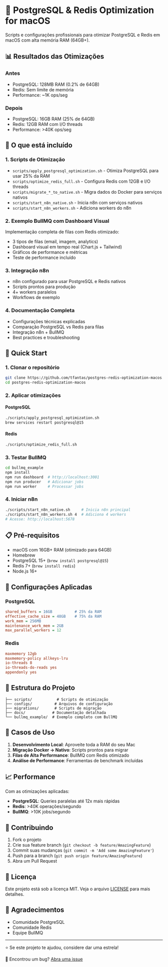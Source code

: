 # 🚀 PostgreSQL & Redis Optimization for macOS

Scripts e configurações profissionais para otimizar PostgreSQL e Redis em macOS com alta memória RAM (64GB+).

## 📊 Resultados das Otimizações

### Antes
- PostgreSQL: 128MB RAM (0.2% de 64GB)
- Redis: Sem limite de memória
- Performance: ~1K ops/seg

### Depois
- PostgreSQL: 16GB RAM (25% de 64GB)
- Redis: 12GB RAM com I/O threads
- Performance: >40K ops/seg

## 🎯 O que está incluído

### 1. Scripts de Otimização
- `scripts/apply_postgresql_optimization.sh` - Otimiza PostgreSQL para usar 25% da RAM
- `scripts/optimize_redis_full.sh` - Configura Redis com 12GB e I/O threads
- `scripts/migrate_*_to_native.sh` - Migra dados do Docker para serviços nativos
- `scripts/start_n8n_native.sh` - Inicia n8n com serviços nativos
- `scripts/start_n8n_workers.sh` - Adiciona workers do n8n

### 2. Exemplo BullMQ com Dashboard Visual
Implementação completa de filas com Redis otimizado:
- 3 tipos de filas (email, imagem, analytics)
- Dashboard visual em tempo real (Chart.js + Tailwind)
- Gráficos de performance e métricas
- Teste de performance incluído

### 3. Integração n8n
- n8n configurado para usar PostgreSQL e Redis nativos
- Scripts prontos para produção
- 4+ workers paralelos
- Workflows de exemplo

### 4. Documentação Completa
- Configurações técnicas explicadas
- Comparação PostgreSQL vs Redis para filas
- Integração n8n + BullMQ
- Best practices e troubleshooting

## 🚀 Quick Start

### 1. Clonar o repositório
```bash
git clone https://github.com/tfantas/postgres-redis-optimization-macos.git
cd postgres-redis-optimization-macos
```

### 2. Aplicar otimizações

#### PostgreSQL
```bash
./scripts/apply_postgresql_optimization.sh
brew services restart postgresql@15
```

#### Redis
```bash
./scripts/optimize_redis_full.sh
```

### 3. Testar BullMQ
```bash
cd bullmq_example
npm install
npm run dashboard  # http://localhost:3001
npm run producer   # Adicionar jobs
npm run worker     # Processar jobs
```

### 4. Iniciar n8n
```bash
./scripts/start_n8n_native.sh     # Inicia n8n principal
./scripts/start_n8n_workers.sh 4  # Adiciona 4 workers
# Acesse: http://localhost:5678
```


## 📋 Pré-requisitos

- macOS com 16GB+ RAM (otimizado para 64GB)
- Homebrew
- PostgreSQL 15+ (`brew install postgresql@15`)
- Redis 7+ (`brew install redis`)
- Node.js 16+

## 🔧 Configurações Aplicadas

### PostgreSQL
```ini
shared_buffers = 16GB          # 25% da RAM
effective_cache_size = 48GB    # 75% da RAM
work_mem = 256MB
maintenance_work_mem = 2GB
max_parallel_workers = 12
```

### Redis
```ini
maxmemory 12gb
maxmemory-policy allkeys-lru
io-threads 8
io-threads-do-reads yes
appendonly yes
```

## 📂 Estrutura do Projeto

```
├── scripts/           # Scripts de otimização
├── configs/          # Arquivos de configuração
├── migrations/       # Scripts de migração
├── docs/            # Documentação detalhada
└── bullmq_example/  # Exemplo completo com BullMQ
```

## 🎯 Casos de Uso

1. **Desenvolvimento Local**: Aproveite toda a RAM do seu Mac
2. **Migração Docker → Nativo**: Scripts prontos para migrar
3. **Filas de Alta Performance**: BullMQ com Redis otimizado
4. **Análise de Performance**: Ferramentas de benchmark incluídas

## 📈 Performance

Com as otimizações aplicadas:

- **PostgreSQL**: Queries paralelas até 12x mais rápidas
- **Redis**: >40K operações/segundo
- **BullMQ**: >10K jobs/segundo

## 🤝 Contribuindo

1. Fork o projeto
2. Crie sua feature branch (`git checkout -b feature/AmazingFeature`)
3. Commit suas mudanças (`git commit -m 'Add some AmazingFeature'`)
4. Push para a branch (`git push origin feature/AmazingFeature`)
5. Abra um Pull Request

## 📝 Licença

Este projeto está sob a licença MIT. Veja o arquivo [LICENSE](LICENSE) para mais detalhes.

## 🙏 Agradecimentos

- Comunidade PostgreSQL
- Comunidade Redis
- Equipe BullMQ

---

⭐ Se este projeto te ajudou, considere dar uma estrela!

🐛 Encontrou um bug? [Abra uma issue](https://github.com/tfantas/postgres-redis-optimization-macos/issues)